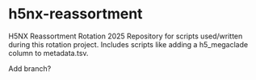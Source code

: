 # h5nx-reassortment
H5NX Reassortment Rotation 2025
Repository for scripts used/written during this rotation project.
Includes scripts like adding a h5_megaclade column to metadata.tsv.

Add branch?